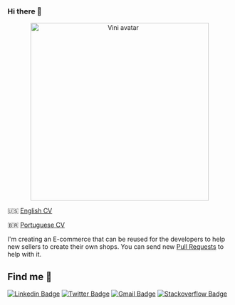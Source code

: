 ### Hi there 👋

<p align="center">
  <image src="https://i.ibb.co/4VJLLB2/vini-avatar-full.png" alt="Vini avatar" height="400" width="400" />
</p>

🇺🇸 [English CV](https://github.com/viniarruda/resume/blob/master/README.en.md)

🇧🇷 [Portuguese CV](https://github.com/viniarruda/resume)

I'm creating an E-commerce that can be reused for the developers to help new sellers to create their own shops. You can send new [Pull Requests](https://github.com/react-shop/react-ecommerce) to help with it.

## Find me :boy:

[![Linkedin Badge](https://img.shields.io/badge/-LinkedIn-blue?style=flat-square&logo=Linkedin&logoColor=white&link=https://www.linkedin.com/in/viniz-arruda)](https://www.linkedin.com/in/viniz-arruda)
[![Twitter Badge](https://img.shields.io/twitter/follow/viniz_arruda?label=Follow&style=social)](https://twitter.com/viniz_arruda)
[![Gmail Badge](https://img.shields.io/badge/-Gmail-c14438?style=flat-square&logo=Gmail&logoColor=white&link=mailto:viniarruda.souza@gmail.com)](mailto:viniarruda.souza@gmail.com)
[![Stackoverflow Badge](https://img.shields.io/badge/Stack%20Overflow-react--native%20help-yellowgreen)](https://stackoverflow.com/a/58885314/11896237)
